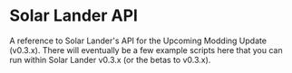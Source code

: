 # Solar Lander API
A reference to Solar Lander's API for the Upcoming Modding Update (v0.3.x).  There will eventually be a few example scripts here that you can run within Solar Lander v0.3.x (or the betas to v0.3.x).

